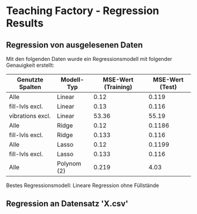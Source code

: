# Teaching Factory - Regression Results

## Regression von ausgelesenen Daten

Mit den folgenden Daten wurde ein Regressionsmodell mit folgender Genauigkeit erstellt:

| Genutzte Spalten | Modell-Typ  | MSE-Wert (Training) | MSE-Wert (Test) |
|------------------|-------------|---------------------|---------------|
| Alle             | Linear      | 0.12                | 0.119         |
| fill-lvls excl.  | Linear      | 0.13                | 0.116         |
| vibrations excl. | Linear      | 53.36               | 55.19         |
| Alle             | Ridge       | 0.12                | 0.1186        |
| fill-lvls excl.  | Ridge       | 0.133               | 0.116         |
| Alle             | Lasso       | 0.12                | 0.1199        |
| fill-lvls excl.  | Lasso       | 0.133               | 0.116         |
| Alle             | Polynom (2) | 0.219               | 4.03          |

Bestes Regressionsmodell: Lineare Regression ohne Füllstände

## Regression an Datensatz 'X.csv'

